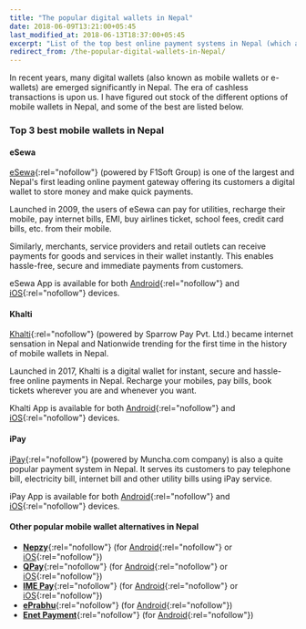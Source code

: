 ```yaml
---
title: "The popular digital wallets in Nepal"
date: 2018-06-09T13:21:00+05:45
last_modified_at: 2018-06-13T18:37:00+05:45
excerpt: "List of the top best online payment systems in Nepal (which are also known as mobile wallets or e-wallets)."
redirect_from: /the-popular-digital-wallets-in-Nepal/
---
```


In recent years, many digital wallets (also known as mobile wallets or e-wallets) are emerged significantly in Nepal. The era of cashless transactions is upon us. I have figured out stock of the different options of mobile wallets in Nepal, and some of the best are listed below.

### Top 3 best mobile wallets in Nepal

#### eSewa

[eSewa](https://esewa.com.np){:rel="nofollow"} (powered by F1Soft Group) is one of the largest and Nepal's first leading online payment gateway offering its customers a digital wallet to store money and make quick payments.

Launched in 2009, the users of eSewa can pay for utilities, recharge their mobile, pay internet bills, EMI, buy airlines ticket, school fees, credit card bills, etc. from their mobile.

Similarly, merchants, service providers and retail outlets can receive payments for goods and services in their wallet instantly. This enables hassle-free, secure and immediate payments from customers.

eSewa App is available for both [Android](https://play.google.com/store/apps/details?id=com.f1soft.esewa){:rel="nofollow"} and [iOS](https://itunes.apple.com/us/app/esewa/id614370939?ls=1&mt=8){:rel="nofollow"} devices.

#### Khalti

[Khalti](https://khalti.com){:rel="nofollow"} (powered by Sparrow Pay Pvt. Ltd.) became internet sensation in Nepal and Nationwide trending for the first time in the history of mobile wallets in Nepal.

Launched in 2017, Khalti is a digital wallet for instant, secure and hassle-free online payments in Nepal. Recharge your mobiles, pay bills, book tickets wherever you are and whenever you want.

Khalti App is available for both [Android](https://play.google.com/store/apps/details?id=com.khalti){:rel="nofollow"} and [iOS](https://itunes.apple.com/us/app/khalti/id1263400741?ls=1&mt=8){:rel="nofollow"} devices.

#### iPay

[iPay](https://ipay.com.np){:rel="nofollow"} (powered by Muncha.com company) is also a quite popular payment system in Nepal.  It serves its customers to pay telephone bill, electricity bill, internet bill and other utility bills using iPay service.

iPay App is available for both [Android](https://play.google.com/store/apps/details?id=np.com.focusone.ipay){:rel="nofollow"} and [iOS](https://itunes.apple.com/us/app/ipay-nepal/id1091094163?ls=1&mt=8){:rel="nofollow"} devices.

#### Other popular mobile wallet alternatives in Nepal

* [**Nepzy**](https://www.nepzy.com){:rel="nofollow"} (for [Android](https://play.google.com/store/apps/details?id=com.itgc.nepzy){:rel="nofollow"} or [iOS](https://itunes.apple.com/in/app/nepzy/id1059692410?mt=8){:rel="nofollow"})
* [**QPay**](http://www.qpay.com.np){:rel="nofollow"} (for [Android](https://play.google.com/store/apps/details?id=net.qpaysolutions.QPay){:rel="nofollow"} or [iOS](https://itunes.apple.com/us/app/qpay-nepal/id1127765416?mt=8){:rel="nofollow"})
* [**IME Pay**](http://www.imepay.com.np){:rel="nofollow"} (for [Android](https://play.google.com/store/apps/details?id=com.swifttechnology.imepay){:rel="nofollow"} or [iOS](https://itunes.apple.com/us/developer/ime-digital-solution-ltd/id1241888343){:rel="nofollow"})
* [**ePrabhu**](https://www.eprabhu.com){:rel="nofollow"} (for [Android](https://play.google.com/store/apps/details?id=com.creationsoftnepal.apps.eprabhu){:rel="nofollow"})
* [**Enet Payment**](https://www.enetpayment.com){:rel="nofollow"} (for [Android](https://play.google.com/store/apps/details?id=np.com.onlinepayment){:rel="nofollow"})

